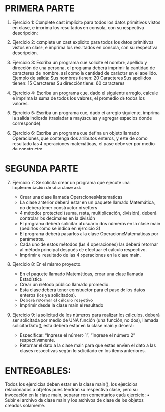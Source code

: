 # PRIMERA PARTE

1.	Ejercicio 1: Complete cast implícito para todos los datos primitivos vistos en clase, e imprima los resultados en consola, con su respectiva descripción:
 
2.	Ejercicio 2: complete un cast explicito para todos los datos primitivos vistos en clase, e imprima los resultados en consola, con su respectiva descripción.

3.	Ejercicio 3: Escriba un programa que solicite el nombre, apellido y dirección de una persona, el programa deberá imprimir la cantidad de caracteres del nombre, así como la cantidad de carácter en el apellido.
Ejemplo de salida:
Sus nombres tienen: 20 Caracteres
Sus apellidos tienen: 15 Caracteres
Su dirección tiene: 60 caracteres

4.	Ejercicio 4: Escriba un programa que, dado el siguiente arreglo, calcule e imprima la suma de todos los valores, el promedio de todos los valores.

5.	Ejercicio 5: Escriba un programa que, dado el arreglo siguiente, imprima la salida indicada (trasladar a mayúsculas y agregar espacios donde corresponde).

6.	Ejercicio 6: Escriba un programa que defina un objeto llamado Operaciones, que contenga dos atributos enteros, y este de como resultado las 4 operaciones matemáticas, el pase debe ser por medio de constructor.

# SEGUNDA PARTE

7.	Ejercicio 7: Se solicita crear un programa que ejecute una implementación de otra clase asi:
    -	Crear una clase llamada OperacionesMatematicas
    -	La clase anterior deberá estar en un paquete llamado Matemática, no debera tener constructor ni setters
    -	4 métodos protected (suma, resta, multiplicación, división), deberá controlar los decimales en la división
    -	El programa deberá solicitar al usuario dos números en la clase main (pedirlos como se indica en ejercicio 3)
    -	El programa deberá pasarlos a la clase OperacioneMatematicas por parámetros.
    -	Cada uno de estos métodos (las 4 operaciones) las deberá retornar al método principal después de efectuar el cálculo respectivo.
    -	Imprimir el resultado de las 4 operaciones en la clase main.
 
8.	Ejercicio 8: En el mismo proyecto.
    -	En el paquete llamado Matemáticas, crear una clase llamada Estadística
    -	Crear un método público llamado promedio.
    -	 Esta clase deberá tener constructor para el pase de los datos enteros (los ya solicitados).
    -	Deberá retornar el cálculo respetivo
    -	Imprimir desde la clase main el resultado

9.	Ejercicio 9: la solicitud de los números para realizar los cálculos, deberá ser solicitada por medio de UNA función (una función, no dos), llamada solicitarDato(), esta deberá estar en la clase main y deberá:
    -	Especificar: “Ingrese el número 1”, “Ingrese el número 2” respectivamente.
    -	Retornar el dato a la clase main para que estas envíen el dato a las clases respectivas según lo solicitado en los ítems anteriores.

# ENTREGABLES:

Todos los ejercicios deben estar en la clase main(), los ejercicios relacionados a objetos pues tendrán su respectiva clase, pero su invocación en la clase main, separar con comentarios cada ejercicio:
•	Subir el archivo de clase main y los archivos de clase de los objetos creados solamente.
